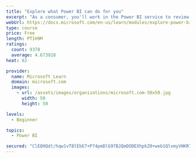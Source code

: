 ```yaml
---
title: "Explore what Power BI can do for you"
excerpt: "As a consumer, you'll work in the Power BI service to review and interact with content that has been shared with you. This module provides the foundational information that you need to work effectively in the Power BI service."
webUrl: https://docs.microsoft.com/en-us/learn/modules/explore-power-bi-service/
type: course
price: Free
length: PT1H9M
ratings:
  count: 9378
  average: 4.673918
heat: 62

provider:
  name: Microsoft Learn
  domain: microsoft.com
  images:
    - url: /assets/images/organizations/microsoft.com-50x50.jpg
      width: 50
      height: 50

levels:
  - Beginner

topics:
  - Power BI

secured: "ClE8HQdt/hqw1vT8lEbE7+P74pmDlG97BJQmDODEXhpkZ0+web1QlvmyVHKR7b4puPHpDZvbGR+OFsJPdeU2tsq0AiVmIyf/tpB8D9NQGrvWUNRaYm6cI1a6zt0L0GExoAdwGPkPb5hKm8rUZMnJd36fPo4YzuMcGmt4S1a3zTjfbpyu/3zn1Ra5ek2mC0WmHGNbB14ry3uC6sLx928AifH/w3mv2jx8O/tbOOWSh1XHQqZWjBI+Aun7O0i4Wp6dH26U4oxUAj0wcumyUWXWqw5+p8TkfFwaPg5BEHMTuDq65R9LBSEfjkOM+YbQw+X242SnjK4nO9Qe1wCdg8xszzq2NqQQ/CVdApWyRDGrBTmK2p6jsrgruk11BKilATGlukqtnXJrFYGNq7dKDtOGO6pDB7CA7ILvNrGrJvW52fk=;8W2JNaDIA7hGTqzwRgOIfA=="
---
```


